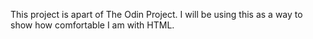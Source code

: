 This project is apart of The Odin Project. I will be using this as a way to show how comfortable I am with HTML.